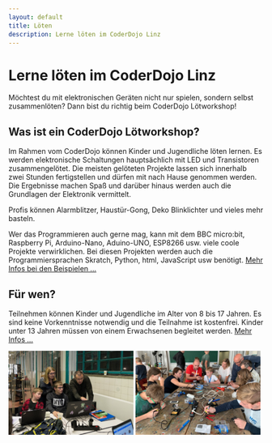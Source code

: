 ```yaml
---
layout: default
title: Löten
description: Lerne löten im CoderDojo Linz
---
```


# Lerne löten im CoderDojo Linz

Möchtest du mit elektronischen Geräten nicht nur spielen, sondern selbst zusammenlöten? Dann bist du richtig beim CoderDojo Lötworkshop!

## Was ist ein CoderDojo Lötworkshop?

Im Rahmen vom CoderDojo können Kinder und Jugendliche löten lernen. Es werden elektronische Schaltungen hauptsächlich mit LED und Transistoren zusammengelötet. Die meisten gelöteten Projekte lassen sich innerhalb zwei Stunden fertigstellen und dürfen mit nach Hause genommen werden. Die Ergebnisse machen Spaß und darüber hinaus werden auch die Grundlagen der Elektronik vermittelt.

Profis können Alarmblitzer, Haustür-Gong, Deko Blinklichter und vieles mehr basteln.

Wer das Programmieren auch gerne mag, kann mit dem BBC micro:bit, Raspberry Pi, Arduino-Nano, Aduino-UNO, ESP8266 usw. viele coole Projekte verwirklichen. Bei diesen Projekten werden auch die Programmiersprachen Skratch, Python, html, JavaScript usw benötigt. [Mehr Infos bei den Beispielen ...](/infos/uebungsbeispiele.html#lten)

## Für wen?

Teilnehmen können Kinder und Jugendliche im Alter von 8 bis 17 Jahren. Es sind keine Vorkenntnisse notwendig und die Teilnahme ist kostenfrei. Kinder unter 13 Jahren müssen von einem Erwachsenen begleitet werden. [Mehr Infos ...](/infos/eltern.html)

<div class="loeten-images" style="width: 100%">
    <img src="/images/loeten-1.jpg" style="width: 49%">
    <img src="/images/loeten-2.jpg" style="width: 49%">
</div>